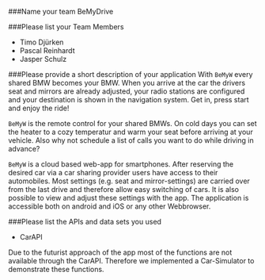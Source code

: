 ###Name your team
BeMyDrive

###Please list your Team Members

* Timo Djürken
* Pascal Reinhardt
* Jasper Schulz


###Please provide a short description of your application
With `BeMyW` every shared BMW becomes your BMW. When you arrive at the car the drivers seat and mirrors are already adjusted, your radio stations are configured and your destination is  shown in the navigation system. Get in, press start and enjoy the ride!

`BeMyW` is the remote control for your shared BMWs. On cold days you can set the heater to a cozy temperatur and warm your seat before arriving at your vehicle. Also why not schedule a list of calls you want to do while driving in advance?

`BeMyW` is a cloud based web-app for smartphones. After reserving the desired car via a car sharing provider users have access to their automobiles. Most settings (e.g. seat and mirror-settings) are carried over from the last drive and therefore allow easy switching of cars. It is also possible to view and adjust these settings with the app. The application is accessible both on android and iOS or any other Webbrowser.

###Please list the APIs and data sets you used
* CarAPI

Due to the futurist approach of the app most of the functions are not available through the CarAPI. Therefore we implemented a Car-Simulator to demonstrate these functions.